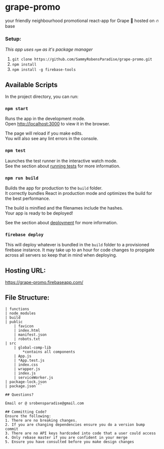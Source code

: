 # grape-promo
your friendly neighbourhood promotional react-app for Grape 🍇 hosted on 🔥 base



### Setup:
*This app uses `npm` as it's package manager*

1. `git clone https://github.com/SammyRobensParadise/grape-promo.git`
2. `npm install`
3. `npm install -g firebase-tools`



## Available Scripts

In the project directory, you can run:

### `npm start`

Runs the app in the development mode.<br>
Open [http://localhost:3000](http://localhost:3000) to view it in the browser.

The page will reload if you make edits.<br>
You will also see any lint errors in the console.

### `npm test`

Launches the test runner in the interactive watch mode.<br>
See the section about [running tests](https://facebook.github.io/create-react-app/docs/running-tests) for more information.

### `npm run build`

Builds the app for production to the `build` folder.<br>
It correctly bundles React in production mode and optimizes the build for the best performance.

The build is minified and the filenames include the hashes.<br>
Your app is ready to be deployed!

See the section about [deployment](https://facebook.github.io/create-react-app/docs/deployment) for more information.

### `firebase deploy` 

This will deploy whatever is bundled in the `build` folder to a provisioned firebase instance. It may take up to an hour for code changes to propigate across all servers so keep that in mind when deploying.

## Hosting URL:

https://grape-promo.firebaseapp.com/

## File Structure:
```| firebase deps and storage rules
| functions
| node_modules
| build
| public
    | favicon
    | index.html
    | manifest.json
    | robots.txt
| src
    | global-comp-lib
        *contains all components
    | App.js
    | *App.test.js
    | index.css
    | wrapper.js
    | index.js
    | serviceWorker.js
| package-lock.json
| package.json```

## Questions?

Email or @ srobensparadise@gmail.com

## Committing Code?
Ensure the following:
1. There are no breaking changes.
2. If you are changing dependencies ensure you do a version bump commit
3. There are no API keys hardcoded into code that a user could access
4. Only rebase master if you are confident in your merge
5. Ensure you have consulted before you make design changes